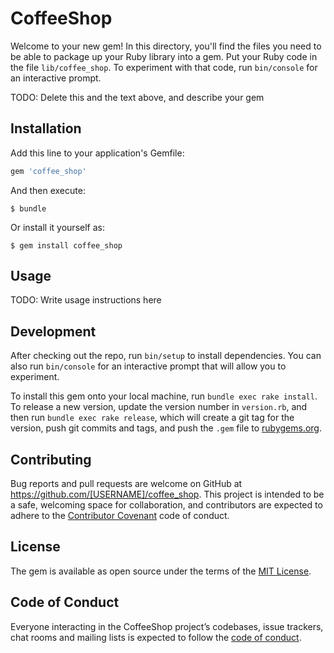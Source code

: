 # CoffeeShop

Welcome to your new gem! In this directory, you'll find the files you need to be able to package up your Ruby library into a gem. Put your Ruby code in the file `lib/coffee_shop`. To experiment with that code, run `bin/console` for an interactive prompt.

TODO: Delete this and the text above, and describe your gem

## Installation

Add this line to your application's Gemfile:

```ruby
gem 'coffee_shop'
```

And then execute:

    $ bundle

Or install it yourself as:

    $ gem install coffee_shop

## Usage

TODO: Write usage instructions here

## Development

After checking out the repo, run `bin/setup` to install dependencies. You can also run `bin/console` for an interactive prompt that will allow you to experiment.

To install this gem onto your local machine, run `bundle exec rake install`. To release a new version, update the version number in `version.rb`, and then run `bundle exec rake release`, which will create a git tag for the version, push git commits and tags, and push the `.gem` file to [rubygems.org](https://rubygems.org).

## Contributing

Bug reports and pull requests are welcome on GitHub at https://github.com/[USERNAME]/coffee_shop. This project is intended to be a safe, welcoming space for collaboration, and contributors are expected to adhere to the [Contributor Covenant](http://contributor-covenant.org) code of conduct.

## License

The gem is available as open source under the terms of the [MIT License](https://opensource.org/licenses/MIT).

## Code of Conduct

Everyone interacting in the CoffeeShop project’s codebases, issue trackers, chat rooms and mailing lists is expected to follow the [code of conduct](https://github.com/[USERNAME]/coffee_shop/blob/master/CODE_OF_CONDUCT.md).
